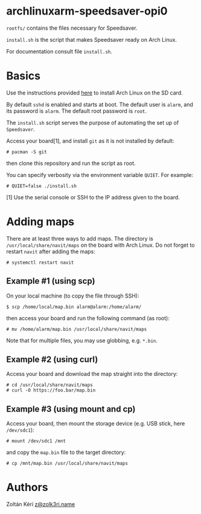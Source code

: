 archlinuxarm-speedsaver-opi0
============================

`rootfs/` contains the files necessary for Speedsaver.

`install.sh` is the script that makes Speedsaver ready on Arch Linux.

For documentation consult file `install.sh`.

# Basics

Use the instructions provided [here](https://github.com/Speedsaver/archlinuxarm-orangepi-zero) to install Arch Linux on the SD card.

By default `sshd` is enabled and starts at boot.
The default user is `alarm`, and its password is `alarm`.
The default root password is `root`.

The `install.sh` script serves the purpose of automating the set up of `Speedsaver`.

Access your board[1], and install `git` as it is not installed by default:

    # pacman -S git

then clone this repository and run the script as root.

You can specify verbosity via the environment variable `QUIET`. For example:

    # QUIET=false ./install.sh

[1] Use the serial console or SSH to the IP address given to the board.

# Adding maps

There are at least three ways to add maps.
The directory is `/usr/local/share/navit/maps` on the board with Arch Linux.
Do not forget to restart `navit` after adding the maps:

    # systemctl restart navit

## Example #1 (using scp)

On your local machine (to copy the file through SSH):

	$ scp /home/local/map.bin alarm@alarm:/home/alarm/

then access your board and run the following command (as root):

	# mv /home/alarm/map.bin /usr/local/share/navit/maps

Note that for multiple files, you may use globbing, e.g. `*.bin`.

## Example #2 (using curl)

Access your board and download the map straight into the directory:

	# cd /usr/local/share/navit/maps
	# curl -O https://foo.bar/map.bin

## Example #3 (using mount and cp)

Access your board, then mount the storage device (e.g. USB stick, here `/dev/sdc1`):

	# mount /dev/sdc1 /mnt

and copy the `map.bin` file to the target directory:

	# cp /mnt/map.bin /usr/local/share/navit/maps

# Authors

Zoltán Kéri <z@zolk3ri.name>

